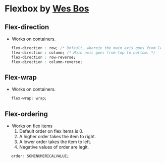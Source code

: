 # Flexbox by [Wes Bos](https://flexbox.io/) 

## Flex-direction 

* Works on containers. 

```css
   flex-direction : row; /* Default, wherein the main axis goes from left to right, cross axis from top to bottom. */
   flex-direction : column; /* Main axis goes from top to bottom. */
   flex-direction : row-reverse; 
   flex-direction : column-reverse;
```

## Flex-wrap

* Works on containers.

```css
   flex-wrap: wrap; 
```

## Flex-ordering

* Works on flex items
  1. Default order on flex items is 0.
  1. A higher order takes the item to right.
  1. A lower order takes the item to left.
  1. Negative values of order are legit.

```css
   order: SOMENUMERICALVALUE;
```



